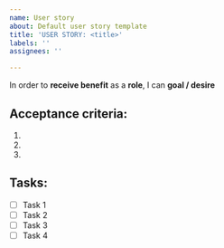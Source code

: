 ```yaml
---
name: User story
about: Default user story template
title: 'USER STORY: <title>'
labels: ''
assignees: ''

---
```


In order to **receive benefit** as a **role**, I can **goal / desire**

## Acceptance criteria:
1.
2.
3.

## Tasks:
 - [ ] Task 1
 - [ ] Task 2
 - [ ] Task 3
 - [ ] Task 4

